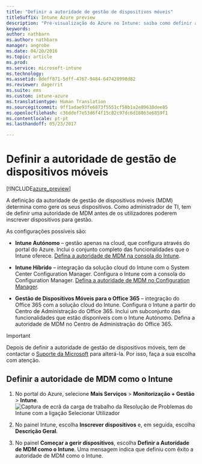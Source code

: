 ```yaml
---
title: "Definir a autoridade de gestão de dispositivos móveis"
titleSuffix: Intune Azure preview
description: "Pré-visualização do Azure no Intune: saiba como definir a autoridade de gestão de dispositivos móveis no Intune. "
keywords: 
author: nathbarn
ms.author: nathbarn
manager: angrobe
ms.date: 04/20/2016
ms.topic: article
ms.prod: 
ms.service: microsoft-intune
ms.technology: 
ms.assetid: 8deff871-5dff-4767-9484-647428998d82
ms.reviewer: dagerrit
ms.suite: ems
ms.custom: intune-azure
ms.translationtype: Human Translation
ms.sourcegitcommit: 9ff1adae93fe6873f5551cf58b1a2e89638dee85
ms.openlocfilehash: c36ddef7e53d6f4f15c82c97dc6d18863e6859f1
ms.contentlocale: pt-pt
ms.lasthandoff: 05/23/2017

---
```


# <a name="set-the-mobile-device-management-authority"></a>Definir a autoridade de gestão de dispositivos móveis

[!INCLUDE[azure_preview](./includes/azure_preview.md)]

A definição da autoridade de gestão de dispositivos móveis (MDM) determina como gere os seus dispositivos. Como administrador de TI, tem de definir uma autoridade de MDM antes de os utilizadores poderem inscrever dispositivos para gestão.

As configurações possíveis são:

- **Intune Autónomo** – gestão apenas na cloud, que configura através do portal do Azure. Inclui o conjunto completo das funcionalidades que o Intune oferece. [Defina a autoridade de MDM na consola do Intune](#mdm-authority-set-to-intune).

- **Intune Híbrido** – integração da solução cloud do Intune com o System Center Configuration Manager. Configura o Intune com a consola do Configuration Manager. [Defina a autoridade de MDM no Configuration Manager](https://docs.microsoft.com/sccm/mdm/deploy-use/configure-intune-subscription).

- **Gestão de Dispositivos Móveis para o Office 365** – integração do Office 365 com a solução cloud do Intune. Configura o Intune a partir do Centro de Administração do Office 365. Inclui um subconjunto das funcionalidades que estão disponíveis com o Intune Autónomo. Defina a autoridade de MDM no Centro de Administração do Office 365.

>[!IMPORTANT]
>Depois de definir a autoridade de gestão de dispositivos móveis, tem de contactar o [Suporte da Microsoft](https://docs.microsoft.com/intune-classic/troubleshoot/get-support) para alterá-la. Por isso, faça a sua escolha com atenção.

## <a name="set-mdm-authority-to-intune"></a>Definir a autoridade de MDM como o Intune

1. No portal do Azure, selecione **Mais Serviços** > **Monitorização + Gestão** > **Intune**.
  ![Captura de ecrã da carga de trabalho da Resolução de Problemas do Intune com a ligação Selecionar Utilizador](media/set-mdm-auth.png)
2. No painel Intune, escolha **Inscrever dispositivos** e, em seguida, escolha **Descrição Geral**.

3. No painel **Começar a gerir dispositivos**, escolha **Definir a Autoridade de MDM como o Intune**. Uma mensagem indica que definiu com êxito a autoridade de MDM como o Intune.

